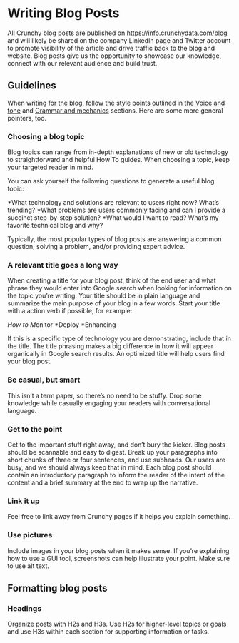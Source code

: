 # Writing Blog Posts

All Crunchy blog posts are published on https://info.crunchydata.com/blog and will likely be shared on the company LinkedIn page and Twitter account to promote visibility of the article and drive traffic back to the blog and website. Blog posts give us the opportunity to showcase our knowledge, connect with our relevant audience and build trust.

## Guidelines

When writing for the blog, follow the style points outlined in the [Voice and tone](./03-voice-and-tone.md) and [Grammar and mechanics](./04-grammar-and-mechanics.md) sections. Here are some more general pointers, too.

### Choosing a blog topic
Blog topics can range from in-depth explanations of new or old technology to straightforward and helpful How To guides. When choosing a topic, keep your targeted reader in mind. 

You can ask yourself the following questions to generate a useful blog topic:

*What technology and solutions are relevant to users right now? What’s trending?
*What problems are users commonly facing and can I provide a succinct step-by-step solution?
*What would I want to read? What’s my favorite technical blog and why?

Typically, the most popular types of blog posts are answering a common question, solving a problem, and/or providing expert advice.

### A relevant title goes a long way
When creating a title for your blog post, think of the end user and what phrase they would enter into Google search when looking for information on the topic you’re writing. Your title should be in plain language and summarize the main purpose of your blog in a few words. 
Start your title with a action verb if possible, for example:

*How to
M*onitor
*Deploy
*Enhancing

If this is a specific type of technology you are demonstrating, include that in the title. The title phrasing makes a big difference in how it will appear organically in Google search results. An optimized title will help users find your blog post.

### Be casual, but smart
This isn’t a term paper, so there’s no need to be stuffy. Drop some knowledge while casually engaging your readers with conversational language.

### Get to the point
Get to the important stuff right away, and don’t bury the kicker. Blog posts should be scannable and easy to digest. Break up your paragraphs into short chunks of three or four sentences, and use subheads. Our users are busy, and we should always keep that in mind.
Each blog post should contain an introductory paragraph to inform the reader of the intent of the content and a brief summary at the end to wrap up the narrative.

### Link it up
Feel free to link away from Crunchy pages if it helps you explain something.

### Use pictures
Include images in your blog posts when it makes sense. If you’re explaining how to use a GUI tool, screenshots can help illustrate your point. Make sure to use alt text.

## Formatting blog posts

### Headings
Organize posts with H2s and H3s. Use H2s for higher-level topics or goals and use H3s within each section for supporting information or tasks.


